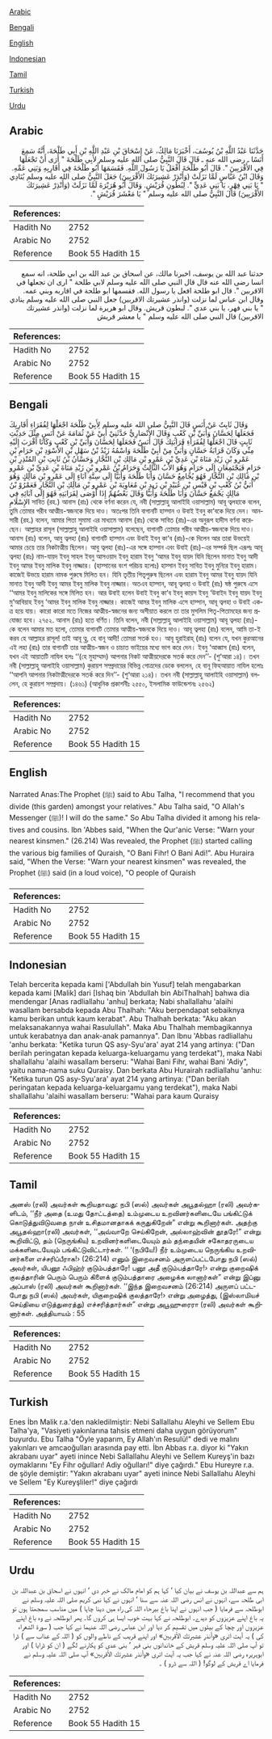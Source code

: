 [Arabic](#arabic)

[Bengali](#bengali)

[English](#english)

[Indonesian](#indonesian)

[Tamil](#tamil)

[Turkish](#turkish)

[Urdu](#urdu)

## Arabic


<div dir="rtl" lang="ar" style={{fontSize:'larger',backgroundColor:'#f8f9fa',padding:20}}>
حَدَّثَنَا عَبْدُ اللَّهِ بْنُ يُوسُفَ، أَخْبَرَنَا مَالِكٌ، عَنْ إِسْحَاقَ بْنِ عَبْدِ اللَّهِ بْنِ أَبِي طَلْحَةَ، أَنَّهُ سَمِعَ أَنَسًا ـ رضى الله عنه ـ قَالَ قَالَ النَّبِيُّ صلى الله عليه وسلم لأَبِي طَلْحَةَ ‏"‏ أَرَى أَنْ تَجْعَلَهَا فِي الأَقْرَبِينَ ‏"‏‏.‏ قَالَ أَبُو طَلْحَةَ أَفْعَلُ يَا رَسُولَ اللَّهِ‏.‏ فَقَسَمَهَا أَبُو طَلْحَةَ فِي أَقَارِبِهِ وَبَنِي عَمِّهِ‏.‏ وَقَالَ ابْنُ عَبَّاسٍ لَمَّا نَزَلَتْ ‏(‏وَأَنْذِرْ عَشِيرَتَكَ الأَقْرَبِينَ‏)‏ جَعَلَ النَّبِيُّ صلى الله عليه وسلم يُنَادِي ‏"‏ يَا بَنِي فِهْرٍ، يَا بَنِي عَدِيٍّ ‏"‏‏.‏ لِبُطُونِ قُرَيْشٍ‏.‏ وَقَالَ أَبُو هُرَيْرَةَ لَمَّا نَزَلَتْ ‏(‏وَأَنْذِرْ عَشِيرَتَكَ الأَقْرَبِينَ‏)‏ قَالَ النَّبِيُّ صلى الله عليه وسلم ‏"‏ يَا مَعْشَرَ قُرَيْشٍ ‏"‏‏.‏
</div>
<div style={{backgroundColor:'#f8f9fa',padding:20, marginBottom: 10}}><table> <thead> <tr> <th>References:</th> <th></th> </tr> </thead> <tbody><tr><td>Hadith No</td><td>2752</td></tr><tr><td>Arabic No</td><td>2752</td></tr><tr><td>Reference</td><td>Book 55 Hadith 15</td></tr></tbody></table></div>


<div dir="rtl" lang="ar" style={{fontSize:'larger',backgroundColor:'#f8f9fa',padding:20}}>
حدثنا عبد الله بن يوسف، اخبرنا مالك، عن اسحاق بن عبد الله بن ابي طلحة، انه سمع انسا رضى الله عنه قال قال النبي صلى الله عليه وسلم لابي طلحة " ارى ان تجعلها في الاقربين ". قال ابو طلحة افعل يا رسول الله. فقسمها ابو طلحة في اقاربه وبني عمه. وقال ابن عباس لما نزلت (وانذر عشيرتك الاقربين) جعل النبي صلى الله عليه وسلم ينادي " يا بني فهر، يا بني عدي ". لبطون قريش. وقال ابو هريرة لما نزلت (وانذر عشيرتك الاقربين) قال النبي صلى الله عليه وسلم " يا معشر قريش
</div>
<div style={{backgroundColor:'#f8f9fa',padding:20, marginBottom: 10}}><table> <thead> <tr> <th>References:</th> <th></th> </tr> </thead> <tbody><tr><td>Hadith No</td><td>2752</td></tr><tr><td>Arabic No</td><td>2752</td></tr><tr><td>Reference</td><td>Book 55 Hadith 15</td></tr></tbody></table></div>

## Bengali


<div dir="ltr" lang="bn" style={{fontSize:'larger',backgroundColor:'#f8f9fa',padding:20}}>
وَقَالَ ثَابِتٌ عَنْ أَنَسٍ قَالَ النَّبِيُّ صلى الله عليه وسلم لِأَبِيْ طَلْحَةَ اجْعَلْهَا لِفُقَرَاءِ أَقَارِبِكَ فَجَعَلَهَا لِحَسَّانَ وَأُبَيِّ بْنِ كَعْبٍ وَقَالَ الأَنْصَارِيُّ حَدَّثَنِيْ أَبِيْ عَنْ ثُمَامَةَ عَنْ أَنَسٍ مِثْلَ حَدِيْثِ ثَابِتٍ قَالَ اجْعَلْهَا لِفُقَرَاءِ قَرَابَتِكَ قَالَ أَنَسٌ فَجَعَلَهَا لِحَسَّانَ وَأُبَيِّ بْنِ كَعْبٍ وَكَانَا أَقْرَبَ إِلَيْهِ مِنِّي وَكَانَ قَرَابَةُ حَسَّانٍ وَأُبَيٍّ مِنْ أَبِيْ طَلْحَةَ وَاسْمُهُ زَيْدُ بْنُ سَهْلِ بْنِ الأَسْوَدِ بْنِ حَرَامِ بْنِ عَمْرِو بْنِ زَيْدِ مَنَاةَ بْنِ عَدِيِّ بْنِ عَمْرِو بْنِ مَالِكِ بْنِ النَّجَّارِ وَحَسَّانُ بْنُ ثَابِتِ بْنِ المُنْذِرِ بْنِ حَرَامٍ فَيَجْتَمِعَانِ إِلَى حَرَامٍ وَهُوَ الأَبُ الثَّالِثُ وَحَرَامُ بْنُ عَمْرِو بْنِ زَيْدِ مَنَاةَ بْنِ عَدِيِّ بْنِ عَمْرِو بْنِ مَالِكِ بْنِ النَّجَّارِ فَهُوَ يُجَامِعُ حَسَّانَ وَأَبَا طَلْحَةَ وَأُبَيًّا إِلَى سِتَّةِ آبَاءٍ إِلَى عَمْرِو بْنِ مَالِكٍ وَهُوَ أُبَيُّ بْنُ كَعْبِ بْنِ قَيْسِ بْنِ عُبَيْدِ بْنِ زَيدِ بْنِ مُعَاوِيَةَ بْنِ عَمْرِو بْنِ مَالِكِ بْنِ النَّجَّارِ فَعَمْرُوْ بْنُ مَالِكٍ يَجْمَعُ حَسَّانَ وَأَبَا طَلْحَةَ وَأُبَيًّا وَقَالَ بَعْضُهُمْ إِذَا أَوْصَى لِقَرَابَتِهِ فَهُوَ إِلَى آبَائِهِ فِي الإِسْلَامِ সাবিত (রহ.) আনাস (রাঃ) থেকে বর্ণনা করেন যে, নবী (সাল্লাল্লাহু আলাইহি ওয়াসাল্লাম) আবূ ত্বলহাকে বলেন, তুমি তোমার গরীব আত্মীয়-স্বজনকে দিয়ে দাও। অতঃপর তিনি বাগানটি হাস্সান ও উবাই ইবনু কা‘বকে দিয়ে দেন। আনসারী (রহ.) বলেন, আমার পিতা সুমামা এর মাধ্যমে আনাস (রাঃ) থেকে সাবিত (রাঃ)-এর অনুরূপ হাদীস বর্ণনা করেছেন। আল্লাহর রাসূল (সাল্লাল্লাহু আলাইহি ওয়াসাল্লাম) বলেছেন, বাগানটি তোমার গরীব আত্মীয়-স্বজনকে দিয়ে দাও। আনাস (রাঃ) বলেন, আবু ত্বলহা (রাঃ) বাগানটি হাস্সান এবং উবাই ইবনু কা‘ব (রাঃ)-কে দিলেন আর তারা উভয়েই আমার চেয়ে তার নিকটাত্মীয় ছিলেন। আবু ত্বলহা (রাঃ)-এর সঙ্গে হাস্সান এবং উবাই (রাঃ)-এর সম্পর্ক ছিল এরূপঃ আবূ ত্বলহা (রাঃ) নাম-যায়দ ইবনু সাহল ইবনু আসওয়াদ ইবনু হারাম ইবনু ‘আমর ইবনু যায়দ যিনি ছিলেন মানাত ইবনু আদী ইবনু আমর ইবনু মালিক ইবনু নাজ্জার। (হাস্সানের বংশ পরিচয় হলোঃ) হাস্সান ইবনু সাবিত ইবনু মুন্যির ইবনু হারাম। কাজেই উভয়ে হারাম নামক পুরুষে মিলিত হন। যিনি তৃতীয় পিতৃপুরুষ ছিলেন এবং হারাম ইবনু আমর ইবনু যায়দ যিনি মানাত ইবনু আদী ইবনু আমর ইবনু মালিক ইবনু নাজ্জার। অতএব হাস্সান, আবূ ত্বলহা ও উবাই (রাঃ) ষষ্ঠ পুরুষে এসে ‘‘আমর ইবনু মালিকের সঙ্গে মিলিত হন। আর উবাই হলেন উবাই ইবনু কা‘ব ইবনু কায়স ইবনু ‘উবাইদ ইবনু যায়দ ইবনু মু‘আবিয়াহ ইবনু ‘আমর ইবনু মালিক ইবনু নাজ্জার। কাজেই আমর ইবনু মালিক এসে হাস্সান, আবূ ত্বলহা ও উবাই একত্র হয়ে যায়। কারো কারো মতে নিজের আত্মীয়-স্বজনের জন্য অসীয়াত করলে তা তার মুসলিম পিতৃ-পিতামহের জন্য প্রযোজ্য হবে। ২৭৫২. আনাস (রাঃ) হতে বর্ণিত। তিনি বলেন, নবী (সাল্লাল্লাহু আলাইহি ওয়াসাল্লাম) আবূ ত্বলহা (রাঃ)-কে বলেন আমার মত হলো, তোমার বাগানটি তোমার আত্মীয়-স্বজনকে দিয়ে দাও। আবূ ত্বলহা (রাঃ) বলেন, আমি তা-ই করব হে আল্লাহর রাসূল! তাই আবূ ত্ব্র, হে বানূ আদী! তোমরা সতর্ক হও। আবূ হুরাইরাহ্ (রাঃ) বলেন যে, যখন কুরআনের এই লহা (রাঃ) তার বাগানটি তার আত্মীয়-স্বজন ও চাচাত ভাইয়ের মধ্যে ভাগ করে দেন। ইবনু ‘আব্বাস (রাঃ) বলেন, যখন এই আয়াতটি নাযিল হলঃ ‘‘(হে মুহাম্মাদ) আপনার নিকট আত্মীয়দেরকে সতর্ক করে দেন’’- (শু‘আরা ১৪)। তখন নবী (সাল্লাল্লাহু আলাইহি ওয়াসাল্লাম) কুরায়শ সম্প্রদায়ের বিভিন্ন গোত্রদের ডেকে বললেন, হে বানূ ফিহআয়াত নাযিল হলোঃ ‘‘আপনি আপনার নিকটাত্মীদেরকে সতর্ক করে দিন’’- (শু‘আরা ২১৪)। তখন নবী (সাল্লাল্লাহু আলাইহি ওয়াসাল্লাম) বললেন, হে কুরায়শ সম্প্রদায়। (১৪৬১) (আধুনিক প্রকাশনীঃ ২৫৫০, ইসলামিক ফাউন্ডেশনঃ ২৫৬২)
</div>
<div style={{backgroundColor:'#f8f9fa',padding:20, marginBottom: 10}}><table> <thead> <tr> <th>References:</th> <th></th> </tr> </thead> <tbody><tr><td>Hadith No</td><td>2752</td></tr><tr><td>Arabic No</td><td>2752</td></tr><tr><td>Reference</td><td>Book 55 Hadith 15</td></tr></tbody></table></div>

## English


<div dir="ltr" lang="en" style={{fontSize:'larger',backgroundColor:'#f8f9fa',padding:20}}>
Narrated Anas:The Prophet (ﷺ) said to Abu Talha, "I recommend that you divide (this garden) amongst your relatives." Abu Talha said, "O Allah's Messenger (ﷺ)! I will do the same." So Abu Talha divided it among his relatives and cousins. Ibn 'Abbes said, "When the Qur'anic Verse: "Warn your nearest kinsmen." (26.214) Was revealed, the Prophet (ﷺ) started calling the various big families of Quraish, "O Bani Fihr! O Bani Adi!". Abu Huraira said, "When the Verse: "Warn your nearest kinsmen" was revealed, the Prophet (ﷺ) said (in a loud voice), "O people of Quraish
</div>
<div style={{backgroundColor:'#f8f9fa',padding:20, marginBottom: 10}}><table> <thead> <tr> <th>References:</th> <th></th> </tr> </thead> <tbody><tr><td>Hadith No</td><td>2752</td></tr><tr><td>Arabic No</td><td>2752</td></tr><tr><td>Reference</td><td>Book 55 Hadith 15</td></tr></tbody></table></div>

## Indonesian


<div dir="ltr" lang="id" style={{fontSize:'larger',backgroundColor:'#f8f9fa',padding:20}}>
Telah bercerita kepada kami ['Abdullah bin Yusuf] telah mengabarkan kepada kami [Malik] dari [Ishaq bin 'Abdullah bin AbiThalhah] bahwa dia mendengar [Anas radliallahu 'anhu] berkata; Nabi shallallahu 'alaihi wasallam bersabda kepada Abu Thalhah: "Aku berpendapat sebaiknya kamu berikan untuk kaum kerabat". Abu Thalhah berkata: "Aku akan melaksanakannya wahai Rasulullah". Maka Abu Thalhah membagikannya untuk kerabatnya dan anak-anak pamannya". Dan Ibnu 'Abbas radliallahu 'anhu berkata: "Ketika turun QS asy-Syu'ara' ayat 214 yang artinya: ("Dan berilah peringatan kepada keluarga-keluargamu yang terdekat"), maka Nabi shallallahu 'alaihi wasallam berseru: "Wahai Bani Fihr, wahai Bani 'Adiy", yaitu nama-nama suku Quraisy. Dan berkata Abu Hurairah radliallahu 'anhu: "Ketika turun QS asy-Syu'ara' ayat 214 yang artinya: ("Dan berilah peringatan kepada keluarga-keluargamu yang terdekat"), maka Nabi shallallahu 'alaihi wasallam berseru: "Wahai para kaum Quraisy
</div>
<div style={{backgroundColor:'#f8f9fa',padding:20, marginBottom: 10}}><table> <thead> <tr> <th>References:</th> <th></th> </tr> </thead> <tbody><tr><td>Hadith No</td><td>2752</td></tr><tr><td>Arabic No</td><td>2752</td></tr><tr><td>Reference</td><td>Book 55 Hadith 15</td></tr></tbody></table></div>

## Tamil


<div dir="ltr" lang="ta" style={{fontSize:'larger',backgroundColor:'#f8f9fa',padding:20}}>
அனஸ் (ரலி) அவர்கள் கூறியதாவது: நபி (ஸல்) அவர்கள் அபூதல்ஹா (ரலி) அவர்களிடம், ‘‘நீர் அதை (உமது தோட்டத்தை) உம்முடைய உறவினர்களிடையே பங்கிட்டுக் கொடுத்துவிடுவதை நான் உசிதமானதாகக் கருதுகிறேன்” என்று கூறினார்கள். அதற்கு அபூதல்ஹா(ரலி) அவர்கள், ‘‘அவ்வாறே செய்கிறேன், அல்லாஹ்வின் தூதரே!” என்று கூறிவிட்டு, தம் (நெருங்கிய) உறவினர்களிடையேயும் தம் தந்தையின் சகோதரருடைய மக்களிடையேயும் பங்கிட்டுவிட்டார்கள். ‘‘ ‘(நபியே!) நீர் உம்முடைய நெருங்கிய உறவினர்களை எச்சரிப்பீராக!› (26:214) எனும் இறைவசனம் அருளப்பட்டபோது நபி (ஸல்) அவர்கள், யிபனூ ஃபிஹ்ர் குடும்பத்தாரே! பனூ அதீ குடும்பத்தாரே!› என்று குறைஷிக் குலத்தாரின் பெரும் பெரும் கிளைக் குடும்பத்தாரை அழைக்க லானார்கள்” என்று இப்னு அப்பாஸ் (ரலி) அவர்கள் கூறினார்கள். ‘‘இந்த இறைவசனம் (26:214) அருளப் பட்டபோது நபி (ஸல்) அவர்கள், யிகுறைஷிக் குலத்தாரே!› என்று அழைத்து, (இஸ்லாமியச் செய்தியை எடுத்துரைத்து) எச்சரித்தார்கள்” என்று அபூஹுரைரா (ரலி) அவர்கள் கூறினார்கள். அத்தியாயம் : 55
</div>
<div style={{backgroundColor:'#f8f9fa',padding:20, marginBottom: 10}}><table> <thead> <tr> <th>References:</th> <th></th> </tr> </thead> <tbody><tr><td>Hadith No</td><td>2752</td></tr><tr><td>Arabic No</td><td>2752</td></tr><tr><td>Reference</td><td>Book 55 Hadith 15</td></tr></tbody></table></div>

## Turkish


<div dir="ltr" lang="tr" style={{fontSize:'larger',backgroundColor:'#f8f9fa',padding:20}}>
Enes İbn Malik r.a.'den nakledilmiştir: Nebi Sallallahu Aleyhi ve Sellem Ebu Talha'ya, "Vasiyeti yakınlarına tahsis etmeni daha uygun görüyorum" buyurdu. Ebu Talha "Öyle yaparım, Ey Allah'ın Resulü!" dedi ve malını yakınları ve amcaoğulları arasında pay etti. İbn Abbas r.a. diyor ki "Yakın akrabanı uyar" ayeti inince Nebi Sallallahu Aleyhi ve Sellem Kureyş'in bazı oymaklarını "Ey Fihr oğulları! Adiy oğulları!" diye çağırdı." Ebu Hureyre r.a. de şöyle demiştir: "Yakın akrabanı uyar" ayeti inince Nebi Sallallahu Aleyhi ve Sellem "Ey Kureyşliler!" diye çağırdı
</div>
<div style={{backgroundColor:'#f8f9fa',padding:20, marginBottom: 10}}><table> <thead> <tr> <th>References:</th> <th></th> </tr> </thead> <tbody><tr><td>Hadith No</td><td>2752</td></tr><tr><td>Arabic No</td><td>2752</td></tr><tr><td>Reference</td><td>Book 55 Hadith 15</td></tr></tbody></table></div>

## Urdu


<div dir="rtl" lang="ur" style={{fontSize:'larger',backgroundColor:'#f8f9fa',padding:20}}>
ہم سے عبداللہ بن یوسف نے بیان کیا ‘ کہا ہم کو امام مالک نے خبر دی ‘ انہوں نے اسحاق بن عبداللہ بن ابی طلحہ سے، انہوں نے انس رضی اللہ عنہ سے سنا ‘ انہوں نے کہا نبی کریم صلی اللہ علیہ وسلم نے ابوطلحہ سے فرمایا ( جب انہوں نے اپنا باغ بیرحاء اللہ کی راہ میں دینا چاہا ) میں مناسب سمجھتا ہوں تو یہ باغ اپنے عزیزوں کو دیدے۔ ابوطلحہ نے کہا بہت خوب ایسا ہی کروں گا۔ پھر ابوطلحہ نے وہ باغ اپنے عزیزوں اور چچا کے بیٹوں میں تقسیم کر دیا اور ابن عباس رضی اللہ عنہما نے کہا جب ( سورۃ الشعراء کی ) یہ آیت اتری «وأنذر عشيرتك الأقربين‏» اور اپنے قریب کے ناطے والوں کو ( اللہ کے عذاب سے ) ڈرا تو آپ صلی اللہ علیہ وسلم قریش کے خاندانوں بنی فہر ‘ بنی عدی کو پکارنے لگے ( ان کو ڈرایا ) اور ابوہریرہ رضی اللہ عنہ نے کہا جب یہ آیت اتری «وأنذر عشيرتك الأقربين‏» آپ صلی اللہ علیہ وسلم نے فرمایا اے قریش کے لوگو! ( اللہ سے ڈرو ) ۔
</div>
<div style={{backgroundColor:'#f8f9fa',padding:20, marginBottom: 10}}><table> <thead> <tr> <th>References:</th> <th></th> </tr> </thead> <tbody><tr><td>Hadith No</td><td>2752</td></tr><tr><td>Arabic No</td><td>2752</td></tr><tr><td>Reference</td><td>Book 55 Hadith 15</td></tr></tbody></table></div>